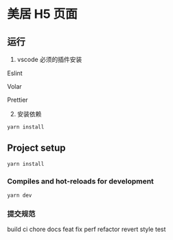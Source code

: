 # 美居 H5 页面

## 运行

1. vscode 必须的插件安装

Eslint

Volar

Prettier

2. 安装依赖

```shell
yarn install
```

## Project setup

```shell
yarn install
```

### Compiles and hot-reloads for development

```shell
yarn dev
```

### 提交规范

build
ci
chore
docs
feat
fix
perf
refactor
revert
style
test
